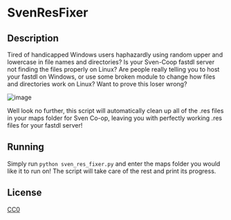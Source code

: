# SvenResFixer

## Description

  Tired of handicapped Windows users haphazardly using random upper and lowercase in file names and directories? 
  Is your Sven-Coop fastdl server not finding the files properly on Linux?
  Are people really telling you to host your fastdl on Windows, or use some broken module to change how files and directories work on Linux?
  Want to prove this loser wrong?  
  
![image](https://github.com/user-attachments/assets/3309a458-96a3-4aac-8b12-35d258f4326c)

Well look no further, this script will automatically clean up all of the .res files in your maps folder for Sven Co-op, leaving you with perfectly working .res files for your fastdl server!

## Running

Simply run `python sven_res_fixer.py` and enter the maps folder you would like it to run on! The script will take care of the rest and print its progress.

## License

[CC0](https://creativecommons.org/public-domain/cc0/)
